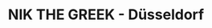 ---
title: "NIK THE GREEK - Düsseldorf"
url: /duesseldorf/nik-the-greek-duesseldorf/
shop: Supermarkt
---
